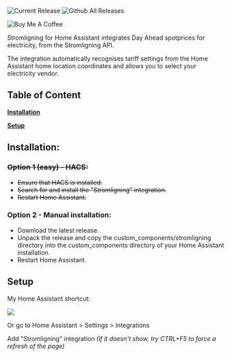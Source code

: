 ![Current Release](https://img.shields.io/github/release/mtrab/stromligning/all.svg?style=plastic)
![Github All Releases](https://img.shields.io/github/downloads/mtrab/stromligning/total.svg?style=plastic)
<!--![hacs_badge](https://img.shields.io/badge/HACS-Default-41BDF5.svg?style=plastic)-->

![Buy Me A Coffee](https://www.buymeacoffee.com/assets/img/custom_images/orange_img.png)

Stromligning for Home Assistant integrates Day Ahead spotprices for electricity, from the Stromligning API.

The integration automatically recognises tariff settings from the Home Assistant home location coordinates and allows you to select your electricity vendor.

## Table of Content

[**Installation**](#installation)

[**Setup**](#setup)
 

## Installation:

### ~~Option 1 (easy) - HACS:~~

*   ~~Ensure that HACS is installed.~~
*   ~~Search for and install the "Stromligning" integration.~~
*   ~~Restart Home Assistant.~~

### Option 2 - Manual installation:

*   Download the latest release.
*   Unpack the release and copy the custom\_components/stromligning directory into the custom\_components directory of your Home Assistant installation.
*   Restart Home Assistant.

## Setup

My Home Assistant shortcut:

[![](https://my.home-assistant.io/badges/config_flow_start.svg)](https://my.home-assistant.io/redirect/config_flow_start/?domain=stromligning)

Or go to Home Assistant > Settings > Integrations

Add "Stromligning" integration _(If it doesn't show, try CTRL+F5 to force a refresh of the page)_